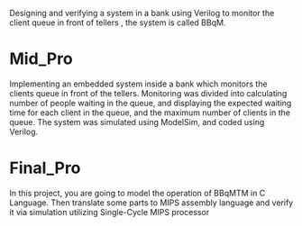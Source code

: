 Designing and verifying a system in a bank using Verilog to monitor the client queue in front of tellers , the system is called BBqM.
# Mid_Pro
Implementing an embedded system inside a bank which monitors the clients queue in front of the tellers. Monitoring was divided into calculating number of people waiting in the queue, and displaying the expected waiting time for each client in the queue, and the maximum number of clients in the queue. The system was simulated using ModelSim, and coded using Verilog.
# Final_Pro
In this project, you are going to model the operation of BBqMTM in C Language. Then translate some parts to MIPS assembly language and verify it via simulation utilizing Single-Cycle MIPS processor
